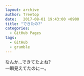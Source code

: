 ```yaml
---
layout: archive
author: Treetop
date:   2017-08-01 19:43:00 +0900
title: "できたの?"
categories:
  - GitHub Pages
tags:
  - GitHub
  - grumble
---
```

なんか…できてたよね?  
一瞬見えてたのにー。
